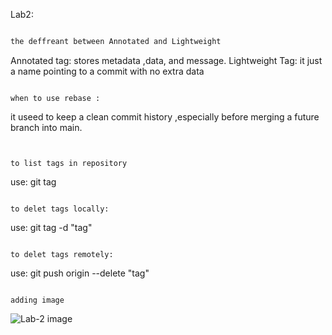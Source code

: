 Lab2:
````sh

the deffreant between Annotated and Lightweight
`````

Annotated tag: stores metadata ,data, and message.
Lightweight Tag: it just a name pointing to a commit with no extra data
`````

when to use rebase :
`````

 it useed to keep a clean commit history ,especially before merging a future branch into main. 
`````


to list tags in repository
`````

use: git tag
`````

to delet tags locally:
`````

use: git tag -d "tag"
`````

to delet tags remotely:
`````

use: git push origin --delete "tag"
`````

adding image
`````

![Lab-2 image](Screenshot(38).png)

